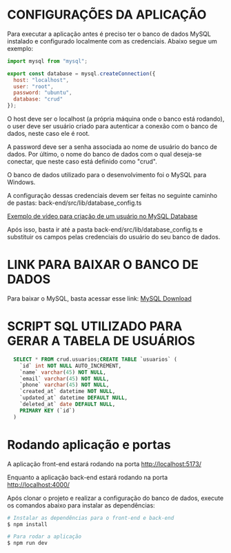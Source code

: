 # CONFIGURAÇÕES DA APLICAÇÃO

<p>
  Para executar a aplicação antes é preciso ter o banco de dados MySQL instalado e configurado localmente com as credenciais. Abaixo segue um exemplo:
</p>

```js
import mysql from "mysql";

export const database = mysql.createConnection({
  host: "localhost",
  user: "root",
  password: "ubuntu",
  database: "crud"
});
```

<p>
  O host deve ser o localhost (a própria máquina onde o banco está rodando), o user deve ser usuário criado para autenticar a conexão com o banco de dados, neste caso ele é root. 

  A password deve ser a senha associada ao nome de usuário do banco de dados.
  Por último, o nome do banco de dados com o qual deseja-se conectar, que neste caso está definido como "crud".

  O banco de dados utilizado para o desenvolvimento foi o MySQL para Windows.

  A configuração dessas credenciais devem ser feitas no seguinte caminho de pastas: back-end/src/lib/database_config.ts
</p>

<a href="https://www.youtube.com/watch?v=nIr3vbGS7e4&ab_channel=KKJavaTutorials">Exemplo de vídeo para criação de um usuário no MySQL Database</a>

<p>Após isso, basta ir até a pasta back-end/src/lib/database_config.ts e substituir os campos  pelas credenciais do usuário do seu banco de dados.</p>

# LINK PARA BAIXAR O BANCO DE DADOS

<p>
  Para baixar o MySQL, basta acessar esse link:

  <a href="https://dev.mysql.com/downloads/" target="_blank">
    MySQL Download
  </a>
</p>

# SCRIPT SQL UTILIZADO PARA GERAR A TABELA DE USUÁRIOS

```sql
  SELECT * FROM crud.usuarios;CREATE TABLE `usuarios` (
    `id` int NOT NULL AUTO_INCREMENT,
    `name` varchar(45) NOT NULL,
    `email` varchar(45) NOT NULL,
    `phone` varchar(45) NOT NULL,
    `created_at` datetime NOT NULL,
    `updated_at` datetime DEFAULT NULL,
    `deleted_at` date DEFAULT NULL,
    PRIMARY KEY (`id`)
  ) 
```

# Rodando aplicação e portas

<p>
  A aplicação front-end estará rodando na porta <a href="http://localhost:5173/" target="_blank">http://localhost:5173/</a>
</p>

<p>
  Enquanto a aplicação back-end estará rodando na porta  <a href="http://localhost:4000/" target="_blank">http://localhost:4000/</a>
</p>

<p>
  Após clonar o projeto e realizar a configuração do banco de dados, execute os comandos abaixo para instalar as dependências:
</p>

```bash
# Instalar as dependências para o front-end e back-end
$ npm install

# Para rodar a aplicação
$ npm run dev
```